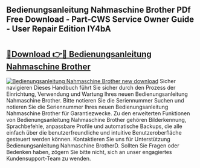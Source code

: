 ## Bedienungsanleitung Nahmaschine Brother PDf Free Download - Part-CWS Service Owner Guide - User Repair Edition lY4bA

# <h2><a href="http://df2r4o.blite.top/?on=Bedienungsanleitung+Nahmaschine+Brother">🔗Download 👉🔴 Bedienungsanleitung Nahmaschine Brother</a></h2>

[![Bedienungsanleitung Nahmaschine Brother new download](https://i.imgur.com/lujVjoI.png)](http://df2r4o.blite.top/?on=Bedienungsanleitung+Nahmaschine+Brother)
Sicher navigieren Dieses Handbuch führt Sie sicher durch den Prozess der Einrichtung, Verwendung und Wartung Ihres neuen Bedienungsanleitung Nahmaschine Brother. Bitte notieren Sie die Seriennummer Suchen und notieren Sie die Seriennummer Ihres neuen Bedienungsanleitung Nahmaschine Brother für Garantiezwecke. Zu den erweiterten Funktionen von Bedienungsanleitung Nahmaschine Brother gehören Bilderkennung, Sprachbefehle, anpassbare Profile und automatische Backups, die alle einfach über die benutzerfreundliche und intuitive Benutzeroberfläche gesteuert werden können. Kontaktieren Sie uns für Unterstützung Bedienungsanleitung Nahmaschine BrotherD. Sollten Sie Fragen oder Bedenken haben, zögern Sie bitte nicht, sich an unser engagiertes Kundensupport-Team zu wenden.

